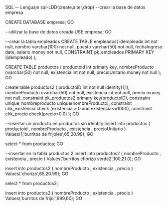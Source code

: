 SQL
-- Lenguaje sql-LDD(create,alter,drop)
--crear la base de datos empresa

CREATE DATABASE empresa;
GO

--utilizar la base de datos creada 
USE empresa;
GO

--crear la tabla empleados
CREATE TABLE empleados(
idempleado int not null,
nombre varchar(100) not null,
puesto varchar(50) not null,
fechaIngreso date,
salario money not null,
CONSTRAINT pk_empleados 
PRIMARY KEY (idempleado)
);

CREATE TABLE productos (
productoid int primary key,
nombreProducto nvarchar(50) not null,
existencia int not null,
precioUnitario money not null
);
GO

create table productos2 (
productoID int not null identity(1,1),
nombreProducto nvarchar(50) not null,
existencia int not null,
precio money not null,
constraint pk_productos2
primary key(productoID),
constraint unique_nombreproducto
unique(nombreProducto),
constraint chk_existencia
check (existencia > 0 and existencia<=1000),
constraint chk_precio
check(precio>0.0)
);
GO

--insertar un producto en productos sin identity
insert into productos (
productoid ,
nombreProducto ,
existencia ,
precioUnitario 
)
Values(1,'burritos de frijoles',65,20.99);
GO



select * from productos;
GO

--insertar en la tabla productos 2
insert into productos2 (
nombreProducto ,
existencia ,
precio 
)
Values('burritos chorizo verde2',100,21.0);
GO

insert into productos2 (
nombreProducto ,
existencia ,
precio 
)
Values('chorizo',65,20.99);
GO

select * from productos2;


insert into productos2 (
nombreProducto ,
existencia ,
precio 
)
Values('burritos de frijol',999,60);
GO